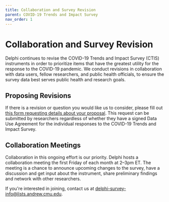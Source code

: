 ```yaml
---
title: Collaboration and Survey Revision
parent: COVID-19 Trends and Impact Survey
nav_order: 1
---
```


# Collaboration and Survey Revision

Delphi continues to revise the COVID-19 Trends and Impact Survey (CTIS)
instruments in order to prioritize items that have the greatest utility for the
response to the COVID-19 pandemic. We conduct revisions in collaboration with
data users, fellow researchers, and public health officials, to ensure the
survey data best serves public health and research goals.

## Proposing Revisions

If there is a revision or question you would like us to consider, please fill
out [this form requesting details about your
proposal](https://forms.gle/q6NS8fPJJofKQ9mM8). This request can be submitted by
researchers regardless of whether they have a signed Data Use Agreement for the
individual responses to the COVID-19 Trends and Impact Survey.

## Collaboration Meetings

Collaboration in this ongoing effort is our priority. Delphi hosts a
collaboration meeting the first Friday of each month at 2–3pm ET. The meeting is
a chance to announce upcoming changes to the survey, have a discussion and get
input about the instrument, share preliminary findings and network with other
researchers.

If you're interested in joining, contact us at
<delphi-survey-info@lists.andrew.cmu.edu>.
